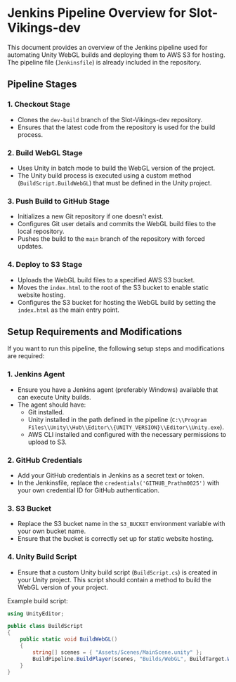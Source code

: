 # Jenkins Pipeline Overview for Slot-Vikings-dev

This document provides an overview of the Jenkins pipeline used for automating Unity WebGL builds and deploying them to AWS S3 for hosting. The pipeline file (`Jenkinsfile`) is already included in the repository.

## Pipeline Stages

### 1. **Checkout Stage**
   - Clones the `dev-build` branch of the Slot-Vikings-dev repository.
   - Ensures that the latest code from the repository is used for the build process.

### 2. **Build WebGL Stage**
   - Uses Unity in batch mode to build the WebGL version of the project.
   - The Unity build process is executed using a custom method (`BuildScript.BuildWebGL`) that must be defined in the Unity project.

### 3. **Push Build to GitHub Stage**
   - Initializes a new Git repository if one doesn't exist.
   - Configures Git user details and commits the WebGL build files to the local repository.
   - Pushes the build to the `main` branch of the repository with forced updates.

### 4. **Deploy to S3 Stage**
   - Uploads the WebGL build files to a specified AWS S3 bucket.
   - Moves the `index.html` to the root of the S3 bucket to enable static website hosting.
   - Configures the S3 bucket for hosting the WebGL build by setting the `index.html` as the main entry point.

## Setup Requirements and Modifications

If you want to run this pipeline, the following setup steps and modifications are required:

### 1. **Jenkins Agent**
   - Ensure you have a Jenkins agent (preferably Windows) available that can execute Unity builds.
   - The agent should have:
     - Git installed.
     - Unity installed in the path defined in the pipeline (`C:\\Program Files\\Unity\\Hub\\Editor\\{UNITY_VERSION}\\Editor\\Unity.exe`).
     - AWS CLI installed and configured with the necessary permissions to upload to S3.

### 2. **GitHub Credentials**
   - Add your GitHub credentials in Jenkins as a secret text or token.
   - In the Jenkinsfile, replace the `credentials('GITHUB_Prathm0025')` with your own credential ID for GitHub authentication.

### 3. **S3 Bucket**
   - Replace the S3 bucket name in the `S3_BUCKET` environment variable with your own bucket name.
   - Ensure that the bucket is correctly set up for static website hosting.

### 4. **Unity Build Script**
   - Ensure that a custom Unity build script (`BuildScript.cs`) is created in your Unity project. This script should contain a method to build the WebGL version of your project.

   Example build script:
   ```csharp
   using UnityEditor;

   public class BuildScript
   {
       public static void BuildWebGL()
       {
           string[] scenes = { "Assets/Scenes/MainScene.unity" };
           BuildPipeline.BuildPlayer(scenes, "Builds/WebGL", BuildTarget.WebGL, BuildOptions.None);
       }
   }
